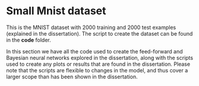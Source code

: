 # Small Mnist dataset

This is the MNIST dataset with 2000 training and 2000 test examples (explained in the dissertation). The script to create the dataset can be found in the **code** folder.

In this section we have all the code used to create the feed-forward and Bayesian neural networks explored in the dissertation, along with the scripts used to create any plots or results that are found in the dissertation. Please note that the scripts are flexible to changes in the model, and thus cover a larger scope than has been shown in the dissertation.
